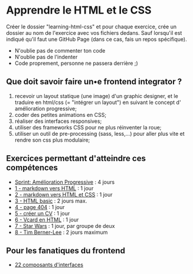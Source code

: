 # Apprendre le HTML et le CSS

Créer le dossier "learning-html-css" et pour chaque exercice, crée un dossier au nom de l'exercice avec vos fichiers dedans.
Sauf lorsqu'il est indiqué qu'il faut une GitHub Page (dans ce cas, fais un repos spécifique).

- N'oublie pas de commenter ton code
- N'oublie pas de l'indenter
- Code proprement, personne ne passera derrière ;)

## Que doit savoir faire un•e frontend integrator ?

1. recevoir un layout statique (une image) d'un graphic designer, et le traduire en html/css (= "intégrer un layout") en suivant le concept d' amélioration progressive;
2. coder des petites animations en CSS;
3. réaliser des interfaces responsives;
4. utiliser des frameworks CSS pour ne plus réinventer la roue;
5. utiliser un outil de pre-processing (sass, less,...) pour aller plus vite et rendre son css plus modulaire;

## Exercices permettant d'atteindre ces compétences

- [Sprint: Amélioration Progressive](./progressive-enhancement/readme.md) : 4 jours
- [1 - markdown vers HTML](1-exercice-markdown-to-html.md) : 1 jour
- [2 - markdown vers HTML et CSS](2-exercice-markdown-to-html-and-css.md) : 1 jour
- [3 - HTML basic](3-exercice-html-basic.md) : 2 jours max.
- [4 - page 404](4-exercice-404-html.md) : 1 jour
- [5 - créer un CV](5-exercice-creer-un-cv.md) : 1 jour
- [6 - Vcard en HTML](6-exercice-vcard-html.md) : 1 jour
- [7 - Star Wars](7-exercice-star-wars.md) : 1 jour, par groupe de deux
- [8 - Tim Berner-Lee](8-exercice-summary.md) : 2 jours maximum

## Pour les fanatiques du frontend

- [22 composants d'interfaces](../../../Projects/composants-de-design/)
